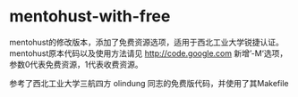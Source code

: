 # mentohust-with-free
mentohust的修改版本，添加了免费资源选项，适用于西北工业大学锐捷认证。
mentohust原本代码以及使用方法请见 http://code.google.com
新增’-M‘选项， 参数0代表免费资源，1代表收费资源。

参考了西北工业大学三航四方 olindung 同志的免费版代码，并使用了其Makefile
